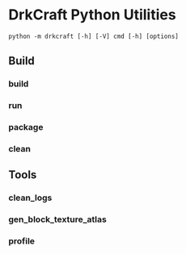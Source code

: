 # DrkCraft Python Utilities

`python -m drkcraft [-h] [-V] cmd [-h] [options]`

## Build

### build


### run


### package


### clean


## Tools

### clean_logs


### gen_block_texture_atlas


### profile
